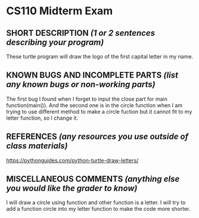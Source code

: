 # CS110 Midterm Exam

## SHORT DESCRIPTION *(1 or 2 sentences describing your program)*
These turtle program will draw the logo of the first capital letter in my name. 

## KNOWN BUGS AND INCOMPLETE PARTS *(list any known bugs or non-working parts)*
The first bug I found when I forget to input the close part for main function(main()). And the second one is in the circle function when I am trying to use different method to make a circle fuction but it cannot fit to my letter function, so I change it.
## REFERENCES *(any resources you use outside of class materials)*
https://pythonguides.com/python-turtle-draw-letters/

## MISCELLANEOUS COMMENTS *(anything else you would like the grader to know)*
I will draw a circle using function and other function is a letter. I will try to add a function circle into my letter function to make the code more shorter.